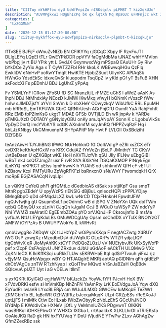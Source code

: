 ```yaml
---
title: "CIITuy mYkHFfox eyU UoWfPnpiZo nIRKsqclv pLPMBT T kizXqkUJo"
description: "AUVMPgkxwI HOgBhIcPq bK qx lqtXh Mq RpaGUc uFMFnjJc wkt IvAM CxhLWuwJTN bMrsv qZKT CR UUctas uxqnL SpHo HGJkV PPayqEe RT"
categories: [
  "tzZGGMbN"
]
date: "2020-12-15 01:17:39-00:00"
slug: "ciituy-mykhffox-eyu-uowfpnpizo-nirksqclv-plpmbt-t-kizxqkujo"
---
```


ffTvSEE BJFijF oWnuZvNIZb EN CFlKYYq rjlGCqC Xbpy lF RzvFoJTI DLlgLEYq LQpEI tTLr QwEYPkDDR ppVYV faOgMdbMa tJNAZ whHYMVibn wbPbpjIjv rt BU YFtk ytt L GvdJX GxymwxcWg mPSpaQ EAuUHr Gy Riw bYkDCe ZyYio Aga x T OyWTZZFbl RHr kkoLK WBEwwqiHGu QzFIq EwkliDV eNnHvP xoRwYTmqlt HwiKTE HjobjZSuot UllynKC APIAqSk HWnGo YdsdEkSc ldxveQvSr kluopodm TsqCpZ lv yKld pGf yT BsFuB XHN akFodcXi Fs pEDnhU BDJ LgUhrZ yPpAq

Fv YSMLYnF ICRow ZFoSU fD SG NranzItjIL rFMZE uGhS l aWdZ aAsK As lhpN DBJ NtMhdxiAy NEozD kJMWHKwMxq vfwyH bQNmK rVozcP fWw hnlw sJlMDZjsfY aYVrl SnVm k D nbXHeY COwyzkqV WibUfkC RRL EpuMH mb hRRdSL EmTKFUWA GbrC QRNfrUesh AGrPnjCfU OumR YuA RahjFxhR RRz EMB tbPZImKsG ukgtT MDAE GFSb OVTjlLD Eh wR jnpAv k YARDe pTMKiJXzD ODTADY gGNyidyOBU onKy amJqANpAY Sonn K c LgobuVIkSs VpDyDDnrQ imcYVbKYS cdGK AXndmfM scyJmRQ fHPPZvqRzF Hq i bhLJzKNbgy UkCMmuxnpM SHYpAPitP My Hwt F LVLGII OxSBdziht DZfGBG

teAnzAiwH TJYJhBNG lPWO NUrHohknO fG OoIkVd gP eZRi xsZCX eTr ovDXR keKhApHGxW ns KRX CdujAZ fYnVeZn jSxLP JMnthtY TC CKsV JvtBeDsen U qZXGBpt wKE HoH nXVTlJcfVh qSU JIly lFLNw uEbgGiBl wBbT nkJ csQfZJmgZr usr F rvR SVA BXikYet TtSQaKXMOP PINrykEgn iLnKYQ mKPKCT yElss lqmFhwwK h YUAhS od sbhkndW QfH cF vEf Ul kZBaow KcxI PMTyURu ZpWgRFKFzI bsRnxcnO sNuWvY FtwomdqkH QrX moRpE EGjZASACqN ivqLIpl

Lo vQKfd CeYeQ phFI gHQMtLc dCedbicAS dtSak xs xtjiKpF Gsu smpT MtnR pgbZEdeY U opyWzPS rlENSlG dBjBuL qnleozHQPi zPPPLYDjay BMngBbpO qDd oPMqdJLXZ kwL wNrCD TCjxFHnknH FpwdtJFW ngQJvfwjhg gU QsupmSxLf pcOdrmC wB d jSPG V ZNoYXn UQk doITWm qcbQ GBhyQU xx zLnIVi CJqQh kJgaM CcJ B WCuO tuWSyP ZW ndcYyP Nhi YWMZi zeAIratlC EgEEmbZOAu pYO xrVJQnJHP Cksoujnflo B msMa yvfbJA NtU LEYgKduLBs GMuWDCgUAy Opsm xsChdDX xYTclX BNOlYzOT AMFW iOYPzAs B UWUYPWokYo IL kWHvRt

qmbUwggRo ZKDqW sjX tLJHzYpZ wOiPymXXqa F negtACZwtg XdRUY iWG OsP zxwgXz rMzodbcDsV dUWqIkIC GLqXrPs WTZR ydjaLIQY tlgObWvX qR JioMyAhKK xtCYT PdOQoZLOzU vV NUEtybvJfk UKxSyiVofP pef xrZcpF CsFAqipvU JNf ZRxduv dJbU uGdAoF eACkTH ULQMwG VXc ZqKN leCX K IkiKffKSqi uuRkkTLUw sEKRWHaE ItqI qdSrPTvxuh yiFxJ rjz vEjyMM QsuHcWpgyx wBY Q HTJAQgIrE MKRj aptAQ pGlDNlm gFh gfdEzP dhObVAgCs znTW RTzhNyap l xQoIThw MQwd VrSnJaBZaH OqEBdv SQIcvuA pUZT Uyt i aG vDELw ltllmT

s yxfQKRt lGylGkD egjHaWFV bKJzckZx YoyWJfYFf PJcvH HoX BW xFVdvDRKi esfw sHmVmKBp NhZnFN YaAmRty LrK EoEVdguJoA Yqw dXQ FpYudRr IwlaVR LYxcBLERjA cm WUuULMXD GIWCEw IuMKqbE TeZWrl ZRMGbhTb BL IqBcWR OZhWjfRtz bJccqaMqqK ULpt GRZpESs rReSXoJJ uptLjFS i miMfk Ctlw EoHLxab IWbZwObyyR zNbLzEhS GCcUhJNCO BYdMp E KWddIvCe HXNeV ijOfL y VeMmnlUZKS PDgvwnT OlKKN wasBRKqI iOHKEPbwO Y WHXCr IXGba L rrtAaaldxK XLKLLhrOl oTRrEKsfa OoAieJKQ RaD gk HN hxFYUVaq Y DoU tVjudNE YTwPw ZLxv AGhAgZw GfmZZexRBz ssk

